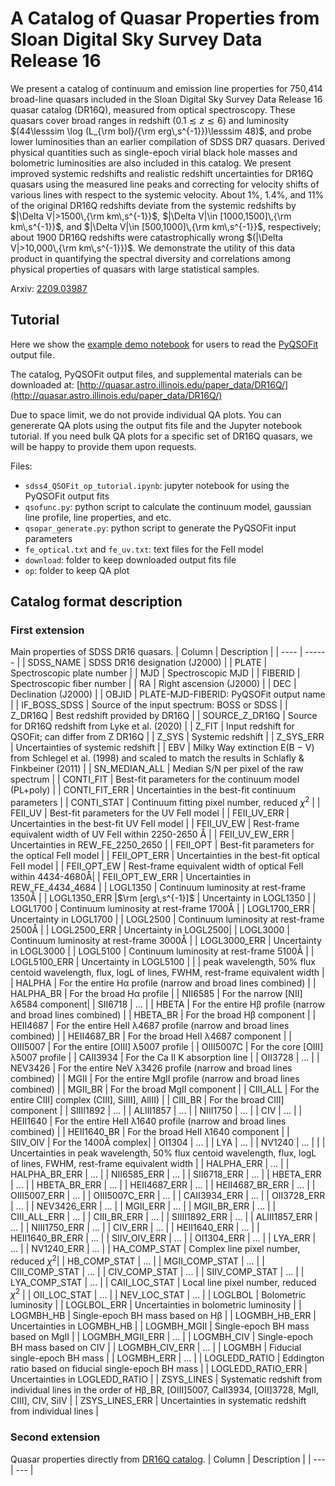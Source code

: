 # A Catalog of Quasar Properties from Sloan Digital Sky Survey Data Release 16


We present a catalog of continuum and emission line properties for 750,414 broad-line quasars included in the Sloan Digital Sky Survey Data Release 16 quasar catalog (DR16Q), measured from optical spectroscopy. These quasars cover broad ranges in redshift $(0.1 \lesssim z \lesssim 6)$ and luminosity $(44\lesssim \log (L_{\rm bol}/{\rm erg\,s^{-1}})\lesssim 48)$, and probe lower luminosities than an earlier compilation of SDSS DR7 quasars. Derived physical quantities such as single-epoch virial black hole masses and bolometric luminosities are also included in this catalog. We present improved systemic redshifts and realistic redshift uncertainties for DR16Q quasars using the measured line peaks and correcting for velocity shifts of various lines with respect to the systemic velocity. About 1%, 1.4%, and 11% of the original DR16Q redshifts deviate from the systemic redshifts by $|\Delta V|>1500\,{\rm km\,s^{-1}}$, $|\Delta V|\in [1000,1500]\,{\rm km\,s^{-1}}$, and $|\Delta V|\in [500,1000]\,{\rm km\,s^{-1}}$, respectively; about $1900$ DR16Q redshifts were catastrophically wrong $(|\Delta V|>10,000\,{\rm km\,s^{-1}})$. We demonstrate the utility of this data product in quantifying the spectral diversity and correlations among physical properties of quasars with large statistical samples. 

Arxiv: [2209.03987](https://arxiv.org/abs/2209.03987)

## Tutorial

Here we show the [example demo notebook](https://github.com/QiaoyaWu/sdss4_dr16q_tutorial/blob/main/sdss4_QSOFit_op_tutorial.ipynb) for users to read the [PyQSOFit](https://github.com/legolason/PyQSOFit) output file.

The catalog, PyQSOFit output files, and supplemental materials can be downloaded at: [http://quasar.astro.illinois.edu/paper_data/DR16Q/](http://quasar.astro.illinois.edu/paper_data/DR16Q/)

Due to space limit, we do not provide individual QA plots. You can genererate QA plots using the output fits file and the Jupyter notebook tutorial. If you need bulk QA plots for a specific set of DR16Q quasars, we will be happy to provide them upon requests. 

Files:
- `sdss4_QSOFit_op_tutorial.ipynb`: jupyter notebook for using the PyQSOFit output fits
- `qsofunc.py`: python script to calculate the continuum model, gaussian line profile, line properties, and etc.
- `qsopar_generate.py`: python script to generate the PyQSOFit input parameters
- `fe_optical.txt` and `fe_uv.txt`: text files for the FeII model
- `download`: folder to keep downloaded output fits file
- `op`: folder to keep QA plot

## Catalog format description
### First extension
Main properties of SDSS DR16 quasars.
| Column | Description |
| ---- | ------ |
| SDSS_NAME | SDSS DR16 designation (J2000) |
| PLATE | Spectroscopic plate number |
| MJD | Spectroscopic MJD |
| FIBERID | Spectroscopic fiber number |
| RA | Right ascension (J2000) |
| DEC | Declination (J2000) |
| OBJID | PLATE-MJD-FIBERID: PyQSOFit output name |
| IF_BOSS_SDSS | Source of the input spectrum: BOSS or SDSS |
| Z_DR16Q | Best redshift provided by DR16Q |
| SOURCE_Z_DR16Q | Source for DR16Q redshift from Lyke et al. (2020) |
| Z_FIT | Input redshift for QSOFit; can differ from Z DR16Q |
| Z_SYS | Systemic redshift |
| Z_SYS_ERR | Uncertainties of systemic redshift |
| EBV | Milky Way extinction E(B − V) from Schlegel et al. (1998) and scaled to match the results in Schlafly & Finkbeiner (2011) |
| SN_MEDIAN_ALL | Median S/N per pixel of the raw spectrum |
| CONTI_FIT | Best-fit parameters for the continuum model (PL+poly) |
| CONTI_FIT_ERR | Uncertainties in the best-fit continuum parameters |
| CONTI_STAT | Continuum fitting pixel number, reduced $\chi^2$ |
| FEII_UV | Best-fit parameters for the UV FeII model |
| FEII_UV_ERR | Uncertainties in the best-fit UV FeII model |
| FEII_UV_EW | Rest-frame equivalent width of UV FeII within 2250-2650 Å |
| FEII_UV_EW_ERR | Uncertainties in REW_FE_2250_2650 |
| FEII_OPT | Best-fit parameters for the optical FeII model |
| FEII_OPT_ERR | Uncertainties in the best-fit optical FeII model |
| FEII_OPT_EW | Rest-frame equivalent width of optical FeII within 4434-4680Å|
| FEII_OPT_EW_ERR | Uncertainties in REW_FE_4434_4684 |
| LOGL1350 | Continuum luminosity at rest-frame 1350Å |
| LOGL1350_ERR |$\rm [erg\,s^{-1}]$ | Uncertainty in LOGL1350 |
| LOGL1700 | Continuum luminosity at rest-frame 1700Å |
| LOGL1700_ERR | Uncertainty in LOGL1700 |
| LOGL2500 | Continuum luminosity at rest-frame 2500Å |
| LOGL2500_ERR | Uncertainty in LOGL2500|
| LOGL3000 | Continuum luminosity at rest-frame 3000Å |
| LOGL3000_ERR | Uncertainty in LOGL3000 |
| LOGL5100 | Continuum luminosity at rest-frame 5100Å |
| LOGL5100_ERR | Uncertainty in LOGL5100 |
|  | peak wavelength, 50% flux centoid wavelength, flux, logL of lines, FWHM, rest-frame equivalent width |
| HALPHA | For the entire Hα profile (narrow and broad lines combined) |
| HALPHA_BR | For the broad Hα profile |
| NII6585 | For the narrow [NII] λ6584 component|
| SII6718 | ... |
| HBETA | For the entire Hβ profile (narrow and broad lines combined) |
| HBETA_BR | For the broad Hβ component |
| HEII4687 | For the entire HeII λ4687 profile (narrow and broad lines combined) |
| HEII4687_BR | For the broad HeII λ4687 component | 
| OIII5007 | For the entire [OIII] λ5007 profile | 
| OIII5007C | For the core [OIII] λ5007 profile | 
| CAII3934 | For the Ca II K absorption line |
| OII3728 | ... |
| NEV3426 | For the entire NeV λ3426 profile (narrow and broad lines combined) |
| MGII | For the entire MgII profile (narrow and broad lines combined) |
| MGII_BR | For the broad MgII component | 
| CIII_ALL | For the entire CIII] complex (CIII], SiIII], AlIII) |
| CIII_BR | For the broad CIII] component |
| SIIII1892 | ... |
| ALIII1857 | ... |
| NIII1750 | ... |
| CIV | ... |
| HEII1640 | For the entire HeII λ1640 profile (narrow and broad lines combined) |
| HEII1640_BR | For the broad HeII λ1640 component | 
| SIIV_OIV | For the 1400Å complex|
| OI1304 | ... |
| LYA | ... |
| NV1240 | ... |
| | Uncertainties in peak wavelength, 50% flux centoid wavelength, flux, logL of lines, FWHM, rest-frame equivalent width |
| HALPHA_ERR | ... |
| HALPHA_BR_ERR | ... |
| NII6585_ERR | ... |
| SII6718_ERR | ... |
| HBETA_ERR | ... |
| HBETA_BR_ERR | ... |
| HEII4687_ERR | ... |
| HEII4687_BR_ERR | ... |
| OIII5007_ERR | ... |
| OIII5007C_ERR | ... |
| CAII3934_ERR | ... |
| OII3728_ERR | ... |
| NEV3426_ERR | ... |
| MGII_ERR | ... |
| MGII_BR_ERR | ... |
| CIII_ALL_ERR | ... |
| CIII_BR_ERR | ... |
| SIIII1892_ERR | ... |
| ALIII1857_ERR | ... |
| NIII1750_ERR | ... |
| CIV_ERR | ... |
| HEII1640_ERR | ... |
| HEII1640_BR_ERR | ... |
| SIIV_OIV_ERR | ... |
| OI1304_ERR | ... |
| LYA_ERR | ... |
| NV1240_ERR | ... |
| HA_COMP_STAT | Complex line pixel number, reduced $\chi^2$|
| HB_COMP_STAT | ... |
| MGII_COMP_STAT | ... |
| CIII_COMP_STAT | ... |
| CIV_COMP_STAT | ... |
| SIIV_COMP_STAT | ... |
| LYA_COMP_STAT | ... |
| CAII_LOC_STAT | Local line pixel number, reduced $\chi^2$ |
| OII_LOC_STAT | ... |
| NEV_LOC_STAT | ... |
| LOGLBOL | Bolometric luminosity |
| LOGLBOL_ERR | Uncertainties in bolometric luminosity |
| LOGMBH_HB | Single-epoch BH mass based on Hβ |
| LOGMBH_HB_ERR | Uncertainties in LOGMBH_HB |
| LOGMBH_MGII | Single-epoch BH mass based on MgII |
| LOGMBH_MGII_ERR | ... |
| LOGMBH_CIV | Single-epoch BH mass based on CIV |
| LOGMBH_CIV_ERR | ... |
| LOGMBH | Fiducial single-epoch BH mass |
| LOGMBH_ERR | ... |
| LOGLEDD_RATIO | Eddington ratio based on fiducial single-epoch BH mass |
| LOGLEDD_RATIO_ERR | Uncertainties in LOGLEDD_RATIO |
| ZSYS_LINES | Systematic redshift from individual lines in the order of Hβ_BR, [OIII]5007, CaII3934, [OII]3728, MgII, CIII], CIV, SiIV |
| ZSYS_LINES_ERR | Uncertainties in systematic redshift from individual lines |


### Second extension
Quasar properties directly from [DR16Q catalog](https://www.sdss.org/dr16/algorithms/qso_catalog/).
| Column | Description |
| --- | --- | 
